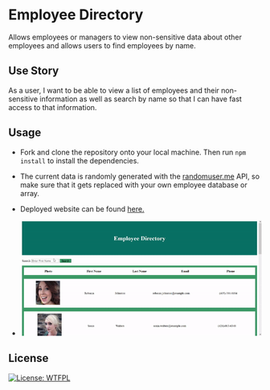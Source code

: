 # Employee Directory

Allows employees or managers to view non-sensitive data about other employees and allows users to find employees by name.

## Use Story

As a user, I want to be able to view a list of employees and their non-sensitive information as well as search by name so that I can have fast access to that information.

## Usage

- Fork and clone the repository onto your local machine. Then run `npm install` to install the dependencies.
- The current data is randomly generated with the [randomuser.me](https://randomuser.me/) API, so make sure that it gets replaced with your own employee database or array.
- Deployed website can be found [here.](https://gwensanabria.github.io/Employee_Directory/)

- ![Demo](assets/img/employee_directory.gif)

## License

[![License: WTFPL](https://img.shields.io/badge/License-WTFPL-brightgreen.svg)](http://www.wtfpl.net/about/)
